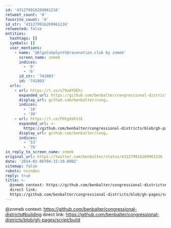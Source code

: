 ```yaml
---
id: '431279916269961216'
retweet_count: '0'
favorite_count: '0'
id_str: '431279916269961216'
retweeted: false
entities:
  hashtags: []
  symbols: []
  user_mentions:
    - name: '@AlgoCompSynth@ravenation.club by znmeb'
      screen_name: znmeb
      indices:
        - '0'
        - '6'
      id_str: '741803'
      id: '741803'
  urls:
    - url: https://t.co/o79aAYDEhi
      expanded_url: https://github.com/benbalter/congressional-districts#building
      display_url: github.com/benbalter/cong…
      indices:
        - '16'
        - '39'
    - url: https://t.co/FOtgXoh1tE
      expanded_url: >-
        https://github.com/benbalter/congressional-districts/blob/gh-pages/script/build
      display_url: github.com/benbalter/cong…
      indices:
        - '53'
        - '76'
in_reply_to_screen_name: znmeb
original_url: https://twitter.com/benbalter/status/431279916269961216
date: '2014-02-06T04:15:19.000Z'
sitemap: false
robots: noindex
reply: true
title: >-
  @znmeb context: https://github.com/benbalter/congressional-districts#building
  direct link:
  https://github.com/benbalter/congressional-districts/blob/gh-pages/script/build
---
```


@znmeb context: https://github.com/benbalter/congressional-districts#building direct link: https://github.com/benbalter/congressional-districts/blob/gh-pages/script/build